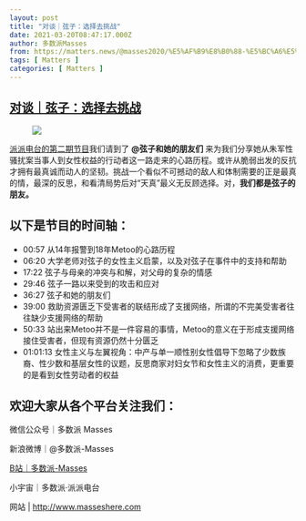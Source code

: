 ```yaml
---
layout: post
title: "对谈｜弦子：选择去挑战"
date: 2021-03-20T08:47:17.000Z
author: 多数派Masses
from: https://matters.news/@masses2020/%E5%AF%B9%E8%B0%88-%E5%BC%A6%E5%AD%90-%E9%80%89%E6%8B%A9%E5%8E%BB%E6%8C%91%E6%88%98-bafyreiblhiwvhc2zbsp4jqqvbposv65gpt7z5sxhxrorzt2k2ufzihncfi
tags: [ Matters ]
categories: [ Matters ]
---
```

<!--1616230037000-->
[对谈｜弦子：选择去挑战](https://matters.news/@masses2020/%E5%AF%B9%E8%B0%88-%E5%BC%A6%E5%AD%90-%E9%80%89%E6%8B%A9%E5%8E%BB%E6%8C%91%E6%88%98-bafyreiblhiwvhc2zbsp4jqqvbposv65gpt7z5sxhxrorzt2k2ufzihncfi)
------

<div>
<figure class="image"><img src="https://assets.matters.news/embed/626dcae0-385e-4b11-a6f0-6d9d089d5177.jpeg" data-asset-id="626dcae0-385e-4b11-a6f0-6d9d089d5177" referrerpolicy="no-referrer"><figcaption><span></span></figcaption></figure><p><a href="https://www.bilibili.com/video/BV15K4y1T7qe" target="_blank">派派电台的第二期节目</a>我们请到了 <strong>@弦子和她的朋友们</strong> 来为我们分享她从朱军性骚扰案当事人到女性权益的行动者这一路走来的心路历程。或许从脆弱出发的反抗才拥有最真诚而动人的坚韧。挑战一个看似不可撼动的敌人和体制需要的正是最真的情，最深的反思，和看清局势后对“天真”最义无反顾选择。对，<strong>我们都是弦子的朋友。</strong></p><h2><strong>以下是节目的时间轴：</strong></h2><ul><li>00:57 从14年报警到18年Metoo的心路历程</li><li>06:20 大学老师对弦子的女性主义启蒙，以及对弦子在事件中的支持和帮助</li><li>17:22 弦子与母亲的冲突与和解，对父母的复杂的情感</li><li>29:46 弦子一路以来受到的攻击和应对</li><li>36:27 弦子和她的朋友们</li><li>39:00 救助资源匮乏下受害者的联结形成了支援网络，所谓的不完美受害者往往缺少支援网络的帮助</li><li>50:33 站出来Metoo并不是一件容易的事情，Metoo的意义在于形成支援网络接住受害者，但现有资源仍然十分匮乏</li><li>01:01:13 女性主义与左翼视角：中产与单一顺性别女性倡导下忽略了少数族裔、性少数和基层女性的议题，反思商家对妇女节和女性主义的消费，更重要的是看到女性劳动者的权益</li></ul><h2> 欢迎大家从各个平台关注我们：</h2><p> 微信公众号｜多数派 Masses</p><p> 新浪微博｜@多数派-Masses</p><p><a href="https://space.bilibili.com/1425699495?from=search&seid=10466191332816561534" target="_blank"> B站｜多数派-Masses</a></p><p> 小宇宙｜多数派·派派电台</p><p> 网站 | <a href="http://www.masseshere.com/" target="_blank">http://www.masseshere.com</a></p>
</div>
